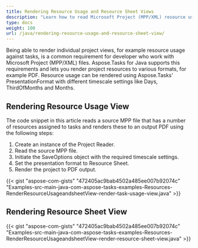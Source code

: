 ```yaml
---
title: Rendering Resource Usage and Resource Sheet Views
description: "Learn how to read Microsoft Project (MPP/XML) resource usage and resource sheet views using Aspose.Tasks for Java."
type: docs
weight: 100
url: /java/rendering-resource-usage-and-resource-sheet-view/
---
```


Being able to render individual project views, for example resource usage against tasks, is a common requirement for developer who work with Microsoft Project (MPP/XML) files. Aspose.Tasks for Java supports this requirements and lets you render project resources to various formats, for example PDF. Resource usage can be rendered using Aspose.Tasks' PresentationFormat with different timescale settings like Days, ThirdOfMonths and Months.

## **Rendering Resource Usage View**
The code snippet in this article reads a source MPP file that has a number of resources assigned to tasks and renders these to an output PDF using the following steps:

1. Create an instance of the Project Reader.
2. Read the source MPP file.
3. Initiate the SaveOptions object with the required timescale settings.
4. Set the presentation format to Resource Sheet.
5. Render the project to PDF output.

{{< gist "aspose-com-gists" "472405ac9bab4502a485ee007b92074c" "Examples-src-main-java-com-aspose-tasks-examples-Resources-RenderResourceUsageandsheetView-render-task-usage-view.java" >}}

## **Rendering Resource Sheet View**

{{< gist "aspose-com-gists" "472405ac9bab4502a485ee007b92074c" "Examples-src-main-java-com-aspose-tasks-examples-Resources-RenderResourceUsageandsheetView-render-resource-sheet-view.java" >}}
